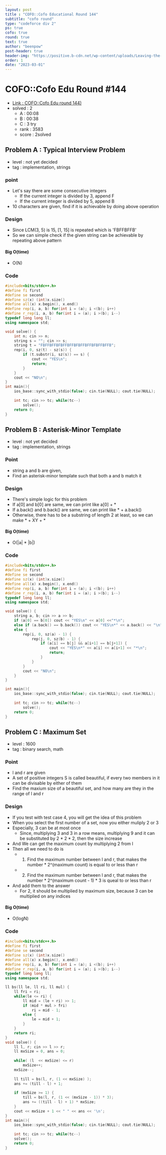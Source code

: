 ```yaml
---
layout: post
title : "COFO::Cofo Educational Round 144"
subtitle: "cofo round"
type: "codeforce div 2"
ps: true
cofo: true
round: true
text: true
author: "beenpow"
post-header: true
header-img: "https://positive.b-cdn.net/wp-content/uploads/Leaving-the-Comfort-Zone-Appendix.png"
order: 1
date: "2023-03-01"
---
```


# COFO::Cofo Edu Round #144
- [Link : COFO::Cofo Edu round 144)](https://codeforces.com/contest/1796)
- solved : 2
  - A : 00:08
  - B : 00:38
  - C : 3 try
  - rank : 3583
  - score : 2solved

## Problem A : Typical Interview Problem

- level : not yet decided
- tag : implementation, strings

### point
- Let's say there are some consecutive integers 
  - If the current integer is divided by 3, append F
  - If the current integer is divided by 5, append B
- 10 characters are given, find if it is achievable by doing above operation

### Design
- Since LCM(3, 5) is 15, [1, 15] is repeated which is 'FBFFBFFB'
- So we can simple check if the given string can be achievable by repeating above pattern

#### Big O(time)
- O(N)

### Code

```cpp
#include<bits/stdc++.h>
#define fi first
#define se second
#define sz(x) (int)x.size()
#define all(x) x.begin(), x.end()
#define rep(i, a, b) for(int i = (a); i <(b); i++)
#define r_rep(i, a, b) for(int i = (a); i >(b); i--)
typedef long long ll;
using namespace std;

void solve() {
    int n; cin >> n;
    string s = ""; cin >> s;
    string t = "FBFFBFFBFBFFBFFBFBFFBFFBFBFFBFFB";
    rep(i, 0, sz(t) - sz(s)) {
        if (t.substr(i, sz(s)) == s) {
            cout << "YES\n";
            return;
        }
    }
    cout << "NO\n";
}
int main(){
    ios_base::sync_with_stdio(false); cin.tie(NULL); cout.tie(NULL);
    
    int tc; cin >> tc; while(tc--)
        solve();
    return 0;
}
```

## Problem B : Asterisk-Minor Template

- level : not yet decided
- tag : implementation, strings

### Point
- string a and b are given,
- Find an asterisk-minor template such that both a and b match it

### Design
- There's simple logic for this problem
- If a[0] and b[0] are same, we can print like a[0] + *
- If a.back() and b.back() are same, we can print like * + a.back()
- Otherwise, there has to be a substring of length 2 at least, so we can make * + XY + *

#### Big O(time)

- O(|a| * |b|)
### Code

```cpp
#include<bits/stdc++.h>
#define fi first
#define se second
#define sz(x) (int)x.size()
#define all(x) x.begin(), x.end()
#define rep(i, a, b) for(int i = (a); i <(b); i++)
#define r_rep(i, a, b) for(int i = (a); i >(b); i--)
typedef long long ll;
using namespace std;

void solve() {
    string a, b; cin >> a >> b;
    if (a[0] == b[0]) cout << "YES\n" << a[0] <<"*\n";
    else if (a.back() == b.back()) cout << "YES\n*" << a.back() << "\n";
    else {
        rep(i, 0, sz(a) - 1) {
            rep(j, 0, sz(b) - 1) {
                if (a[i] == b[j] && a[i+1] == b[j+1]) {
                    cout << "YES\n*" << a[i] << a[i+1] << "*\n";
                    return;
                }
            }
        }
        cout << "NO\n";
    }
}

int main(){
    ios_base::sync_with_stdio(false); cin.tie(NULL); cout.tie(NULL);
    
    int tc; cin >> tc; while(tc--)
        solve();
    return 0;
}
```


## Problem C : Maximum Set

- level : 1600
- tag : binary search, math

### Point
- l and r are given
- A set of positive integers S is called beautiful, if every two members in it can be divisable by either of them
- Find the maxium size of a beautiful set, and how many are they in the range of l and r

### Design
- If you test with test case 4, you will get the idea of this problem
- When you select the first number of a set, now you either muliply 2 or 3
- Especially, 3 can be at most once
  - Since, multiplying 3 and 3 in a row means, multiplying 9 and it can be substituted by 2 * 2 * 2, then the size increase
- And We can get the maximum count by multiplying 2 from l
- Then all we need to do is 
  - 1. Find the maximum number between l and r, that makes the number * 2^(maximum count) is equal to or less than r
  - 2. Find the maximum number between l and r, that makes the number * 2^(maximum count - 1) * 3 is queal to or less than r
- And add them to the answer
  - For 2, it should be multiplied by maximum size, because 3 can be multiplied on any indices


#### Big O(time)
- O(logN)

### Code

```cpp
#include<bits/stdc++.h>
#define fi first
#define se second
#define sz(x) (int)x.size()
#define all(x) x.begin(), x.end()
#define rep(i, a, b) for(int i = (a); i <(b); i++)
#define r_rep(i, a, b) for(int i = (a); i >(b); i--)
typedef long long ll;
using namespace std;

ll bs(ll le, ll ri, ll mul) {
    ll fri = ri;
    while(le <= ri) {
        ll mid = (le + ri) >> 1;
        if (mid * mul > fri)
            ri = mid - 1;
        else {
            le = mid + 1;
        }
    }
    return ri;
}
void solve() {
    ll l, r; cin >> l >> r;
    ll mxSize = 0, ans = 0;
    
    while( (l  << mxSize) <= r)
        mxSize++;
    mxSize--;
    
    ll till = bs(l, r, (1 << mxSize) );
    ans += (till - l) + 1;
    
    if (mxSize >= 1) {
        till = bs(l, r, (1 << (mxSize - 1)) * 3);
        ans += ((till - l) + 1) * mxSize;
    }
    cout << mxSize + 1 << " " << ans << '\n';
}
int main(){
    ios_base::sync_with_stdio(false); cin.tie(NULL); cout.tie(NULL);
    
    int tc; cin >> tc; while(tc--)
    solve();
    return 0;
}
```
